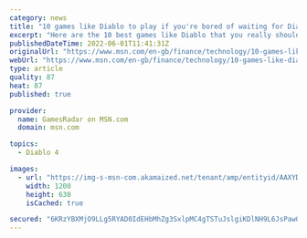 ```yaml
---
category: news
title: "10 games like Diablo to play if you're bored of waiting for Diablo 4"
excerpt: "Here are the 10 best games like Diablo that you really should play, especially if you're getting a little bored of waiting for Diablo 4 to release. While Diablo Immortal for mobile and PC certainly ..."
publishedDateTime: 2022-06-01T11:41:31Z
originalUrl: "https://www.msn.com/en-gb/finance/technology/10-games-like-diablo-to-play-if-youre-bored-of-waiting-for-diablo-4/ar-AAXYAEY"
webUrl: "https://www.msn.com/en-gb/finance/technology/10-games-like-diablo-to-play-if-youre-bored-of-waiting-for-diablo-4/ar-AAXYAEY"
type: article
quality: 87
heat: 87
published: true

provider:
  name: GamesRadar on MSN.com
  domain: msn.com

topics:
  - Diablo 4

images:
  - url: "https://img-s-msn-com.akamaized.net/tenant/amp/entityid/AAXYDyA.img?h=630&w=1200&m=6&q=60&o=t&l=f&f=jpg"
    width: 1200
    height: 630
    isCached: true

secured: "6KRzYBXMjO9LLg5RYAD0IdEHbMhZg3SxlpMC4gTSTuJslgiKDlNH9L6JsPawG/m1+h19q2uMx7lMqJx6N45Cx54twcGzeUKEbi5coSvY2F3jX6x1DQzBnM0nrIimiWNu51HhyTeQu4meSKJMssmwynPTDJo6FBg4PNC8f90fNXZyYqrbmrfe9m/NqLXcfSGO/XMc9l2vInIP+dNVOJGvV2+Hk4k6/qieV/Ni/0HPWFMmCjpGBjIQ9wmYeDGl5SCPsJ5jxCA4rIXpIKfY9lzFvtFN7Fw7ezAABP/fJe+7ApPhYEGY4sxHw9sOGy35CI0oHN0fxHx6nj+DRouDp5BDG4xn2/ENQTVn2TaXEsyxiDk=;jfcXFVNFSjRJyuXCT+WrFA=="
---
```


